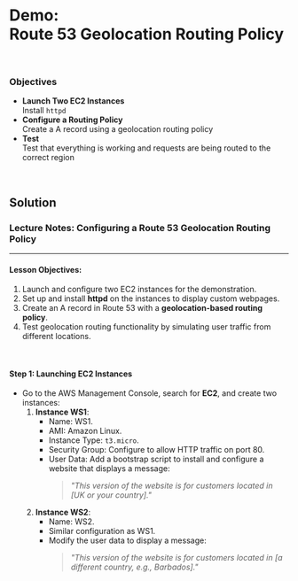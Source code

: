 # Demo:<br>Route 53 Geolocation Routing Policy

<br>

### Objectives
- **Launch Two EC2 Instances**<br>Install `httpd`
- **Configure a Routing Policy**<br>Create a A record using a geolocation routing policy
- **Test**<br>Test that everything is working and requests are being routed to the correct region

<br>

## Solution
### Lecture Notes: Configuring a Route 53 Geolocation Routing Policy

---

#### **Lesson Objectives:**
1. Launch and configure two EC2 instances for the demonstration.
2. Set up and install **httpd** on the instances to display custom webpages.
3. Create an A record in Route 53 with a **geolocation-based routing policy**.
4. Test geolocation routing functionality by simulating user traffic from different locations.

<br>

#### **Step 1: Launching EC2 Instances**
- Go to the AWS Management Console, search for **EC2**, and create two instances:
  1. **Instance WS1**:
     - Name: WS1.
     - AMI: Amazon Linux.
     - Instance Type: `t3.micro`.
     - Security Group: Configure to allow HTTP traffic on port 80.
     - User Data: Add a bootstrap script to install and configure a website that displays a message:
       > *"This version of the website is for customers located in [UK or your country]."*
  2. **Instance WS2**:
     - Name: WS2.
     - Similar configuration as WS1.
     - Modify the user data to display a message:
       > *"This version of the website is for customers located in [a different country, e.g., Barbados]."*

<br>
